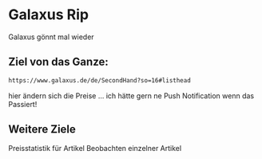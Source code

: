 # Galaxus Rip
Galaxus gönnt mal wieder

## Ziel von das Ganze:
```sh
https://www.galaxus.de/de/SecondHand?so=16#listhead
```
hier ändern sich die Preise ... ich hätte gern ne Push Notification wenn das Passiert!


## Weitere Ziele

Preisstatistik für Artikel
Beobachten einzelner Artikel



